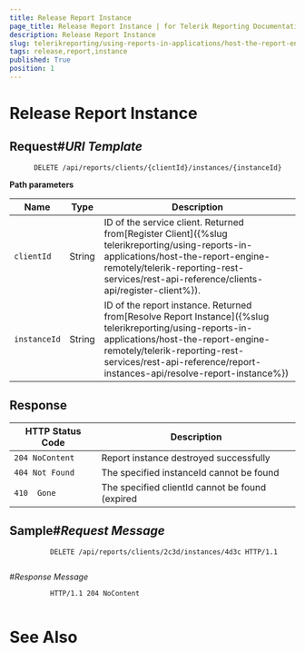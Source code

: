 ```yaml
---
title: Release Report Instance
page_title: Release Report Instance | for Telerik Reporting Documentation
description: Release Report Instance
slug: telerikreporting/using-reports-in-applications/host-the-report-engine-remotely/telerik-reporting-rest-services/rest-api-reference/report-instances-api/release-report-instance
tags: release,report,instance
published: True
position: 1
---
```


# Release Report Instance



## Request#_URI Template_

	
          DELETE /api/reports/clients/{clientId}/instances/{instanceId}
        



__Path parameters__


| Name | Type | Description |
| ------ | ------ | ------ |
|`clientId`|String|ID of the service client. Returned from[Register Client]({%slug telerikreporting/using-reports-in-applications/host-the-report-engine-remotely/telerik-reporting-rest-services/rest-api-reference/clients-api/register-client%}).|
|`instanceId`|String|ID of the report instance. Returned from[Resolve Report Instance]({%slug telerikreporting/using-reports-in-applications/host-the-report-engine-remotely/telerik-reporting-rest-services/rest-api-reference/report-instances-api/resolve-report-instance%})|




## Response


| HTTP Status Code | Description |
| ------ | ------ |
|`204 NoContent`|Report instance destroyed successfully|
|`404 Not Found`|The specified instanceId cannot be found|
|`410  Gone`|The specified clientId cannot be found (expired|




## Sample#_Request Message_

	
````none
          DELETE /api/reports/clients/2c3d/instances/4d3c HTTP/1.1
          
````

#_Response Message_

	
````none
          HTTP/1.1 204 NoContent
          
````



# See Also
